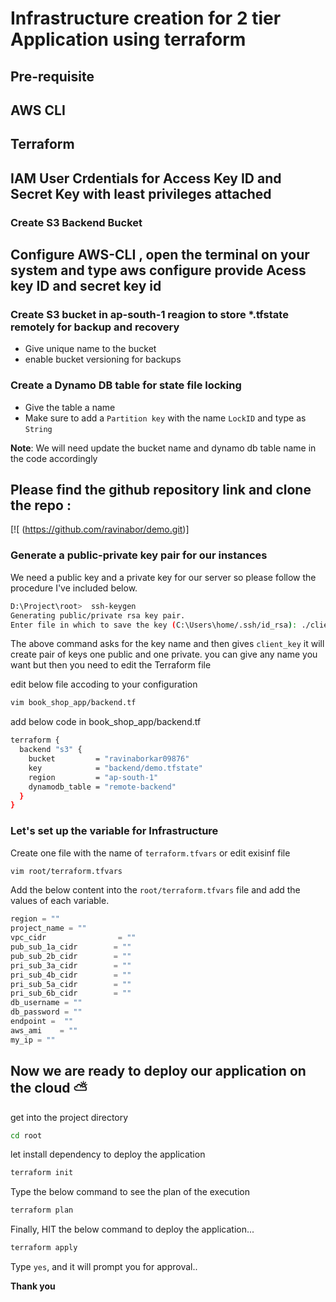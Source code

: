 #  Infrastructure creation for 2 tier Application using terraform 

## Pre-requisite 
## AWS CLI
## Terraform
## IAM User Crdentials for Access Key ID and Secret Key with least privileges attached 
### Create S3 Backend Bucket
## Configure AWS-CLI , open the terminal on your system and type aws configure provide Acess key ID and secret key id 
 
  ### Create S3 bucket in ap-south-1 reagion to store *.tfstate remotely for backup and recovery
- Give unique name to the bucket
- enable bucket versioning  for backups

 ### Create a Dynamo DB table for state file locking
- Give the table a name
- Make sure to add a `Partition key` with the name `LockID` and type as `String`

**Note**: We will need update the bucket name and dynamo db table name in the code accordingly


 ## Please find the github repository link and clone the repo : 
[![ (https://github.com/ravinabor/demo.git)]



### Generate a public-private key pair for our instances
We need a public key and a private key for our server so please follow the procedure I've included below.

```sh
D:\Project\root>  ssh-keygen
Generating public/private rsa key pair.
Enter file in which to save the key (C:\Users\home/.ssh/id_rsa): ./client_key
```
The above command asks for the key name and then gives `client_key` it will create pair of keys one public and one private. you can give any name you want but then you need to edit the Terraform file

edit below file accoding to your configuration
```sh
vim book_shop_app/backend.tf
```
add below code in book_shop_app/backend.tf
```sh
terraform {
  backend "s3" {
    bucket         = "ravinaborkar09876"
    key            = "backend/demo.tfstate"
    region         = "ap-south-1"
    dynamodb_table = "remote-backend"
  }
}
```
###  Let's set up the variable for Infrastructure
Create one file with the name of `terraform.tfvars` or edit exisinf file
```sh
vim root/terraform.tfvars
```

Add the below content into the `root/terraform.tfvars` file and add the values of each variable.
```javascript
region = ""
project_name = ""
vpc_cidr                = ""
pub_sub_1a_cidr        = ""
pub_sub_2b_cidr        = ""
pri_sub_3a_cidr        = ""
pri_sub_4b_cidr        = ""
pri_sub_5a_cidr        = ""
pri_sub_6b_cidr        = ""
db_username = ""
db_password = ""
endpoint =  ""
aws_ami    = ""
my_ip = ""


```

##  Now we are ready to deploy our application on the cloud ⛅
get into the project directory 
```sh
cd root
```
 let install dependency to deploy the application 

```sh
terraform init 
```

Type the below command to see the plan of the execution 
```sh
terraform plan
```

Finally, HIT the below command to deploy the application...
```sh
terraform apply 
```

Type `yes`, and it will prompt you for approval..

**Thank you**

